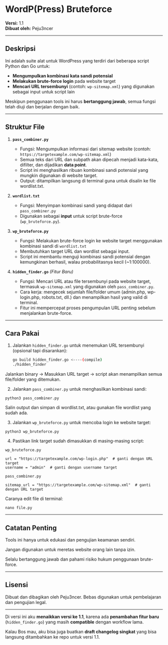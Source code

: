 # WordP(Press) Bruteforce

**Versi:** 1.1  
**Dibuat oleh:** Peju3ncer  

---

## Deskripsi

Ini adalah suite alat untuk WordPress yang terdiri dari beberapa script Python dan Go untuk:

- **Mengumpulkan kombinasi kata sandi potensial**  
- **Melakukan brute-force login** pada website target  
- **Mencari URL tersembunyi** (contoh: `wp-sitemap.xml`) yang digunakan sebagai input untuk script lain

Meskipun penggunaan tools ini harus **bertanggung jawab**, semua fungsi telah diuji dan berjalan dengan baik.  

---

## Struktur File

1. **`pass_combiner.py`**  
   - Fungsi: Mengumpulkan informasi dari sitemap website (contoh: `https://targetexample.com/wp-sitemap.xml`)  
   - Semua teks dari URL dan subpath akan dipecah menjadi kata-kata, difilter, dan dijadikan **data point**.  
   - Script ini menghasilkan ribuan kombinasi sandi potensial yang mungkin digunakan di website target.  
   - Output: ditampilkan langsung di terminal guna untuk disalin ke file wordlist.txt.  

2. **`wordlist.txt`**  
   - Fungsi: Menyimpan kombinasi sandi yang didapat dari `pass_combiner.py`  
   - Digunakan sebagai **input** untuk script brute-force (`wp_bruteforce.py`).  

3. **`wp_bruteforce.py`**  
   - Fungsi: Melakukan brute-force login ke website target menggunakan kombinasi sandi di `wordlist.txt`  
   - Membutuhkan target URL dan wordlist sebagai input.  
   - Script ini membantu menguji kombinasi sandi potensial dengan kemungkinan berhasil, walau probabilitasnya kecil (~1:100000).  

4. **`hidden_finder.go`** *(Fitur Baru)*
   - Fungsi: Mencari URL atau file tersembunyi pada website target, termasuk `wp-sitemap.xml` yang digunakan oleh `pass_combiner.py`.  
   - Cara kerja: mengecek sejumlah file/folder umum (admin.php, wp-login.php, robots.txt, dll.) dan menampilkan hasil yang valid di terminal.  
   - Fitur ini mempercepat proses pengumpulan URL penting sebelum menjalankan brute-force.  

---

## Cara Pakai

1. Jalankan `hidden_finder.go` untuk menemukan URL tersembunyi (opsional tapi disarankan):
   ```bash
   go build hidden_finder.go <----(compile)
   ./hidden_finder
   ```
Jalankan binary → Masukkan URL target → script akan menampilkan semua file/folder yang ditemukan.

2. Jalankan `pass_combiner.py` untuk menghasilkan kombinasi sandi:
```
python3 pass_combiner.py
```
Salin output dan simpan di wordlist.txt, atau gunakan file wordlist yang sudah ada.

3. Jalankan `wp_bruteforce.py` untuk mencoba login ke website target:
```
python3 wp_bruteforce.py
```
4. Pastikan link target sudah dimasukkan di masing-masing script:

`wp_bruteforce.py`
```
url = "https://targetexample.com/wp-login.php"  # ganti dengan URL target
username = "admin"  # ganti dengan username target
```
`pass_combiner.py`
```
sitemap_url = "https://targetexample.com/wp-sitemap.xml"  # ganti dengan URL target
```
Caranya edit file di terminal:
```
nano file.py
```

---

## Catatan Penting

Tools ini hanya untuk edukasi dan pengujian keamanan sendiri.

Jangan digunakan untuk meretas website orang lain tanpa izin.

Selalu bertanggung jawab dan pahami risiko hukum penggunaan brute-force.

---

## Lisensi

Dibuat dan dibagikan oleh Peju3ncer. Bebas digunakan untuk pembelajaran dan pengujian legal.

---

Di versi ini aku **menaikkan versi ke 1.1**, karena ada **penambahan fitur baru** (`hidden_finder.go`) yang masih **compatible** dengan workflow lama.  

Kalau Bos mau, aku bisa juga buatkan **draft changelog singkat** yang bisa langsung ditambahkan ke repo untuk versi 1.1.  
